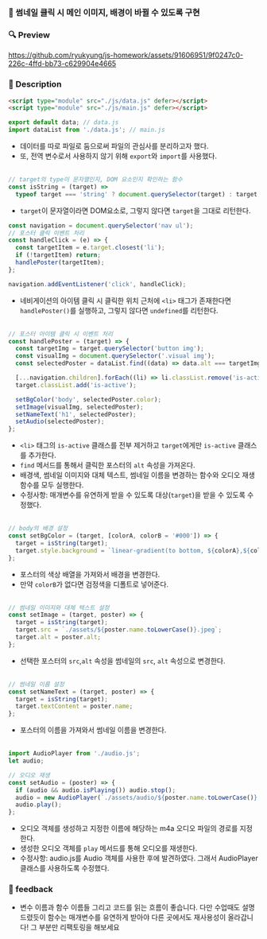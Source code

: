 ### 📌 썸네일 클릭 시 메인 이미지, 배경이 바뀔 수 있도록 구현

### 🔍 Preview

https://github.com/ryukyung/js-homework/assets/91606951/9f0247c0-226c-4ffd-bb73-c629904e4665

### 📝 Description

```html
<script type="module" src="./js/data.js" defer></script>
<script type="module" src="./js/main.js" defer></script>
```

```jsx
export default data; // data.js
import dataList from './data.js'; // main.js
```

- 데이터를 따로 파일로 둠으로써 파일의 관심사를 분리하고자 했다.
- 또, 전역 변수로서 사용하지 않기 위해 `export`와 `import`를 사용했다. <br /><br />

```jsx
// target의 type이 문자열인지, DOM 요소인지 확인하는 함수
const isString = (target) =>
  typeof target === 'string' ? document.querySelector(target) : target;
```

- `target`이 문자열이라면 DOM요소로, 그렇지 않다면 `target`을 그대로 리턴한다.

```jsx
const navigation = document.querySelector('nav ul');
// 포스터 클릭 이벤트 처리
const handleClick = (e) => {
  const targetItem = e.target.closest('li');
  if (!targetItem) return;
  handlePoster(targetItem);
};

navigation.addEventListener('click', handleClick);
```

- 네비게이션의 아이템 클릭 시 클릭한 위치 근처에 `<li>` 태그가 존재한다면 `handlePoster()`를 실행하고, 그렇지 않다면 `undefined`를 리턴한다. <br /><br />

```jsx
// 포스터 아이템 클릭 시 이벤트 처리
const handlePoster = (target) => {
  const targetImg = target.querySelector('button img');
  const visualImg = document.querySelector('.visual img');
  const selectedPoster = dataList.find((data) => data.alt === targetImg.alt);

  [...navigation.children].forEach((li) => li.classList.remove('is-active'));
  target.classList.add('is-active');

  setBgColor('body', selectedPoster.color);
  setImage(visualImg, selectedPoster);
  setNameText('h1', selectedPoster);
  setAudio(selectedPoster);
};
```

- `<li>` 태그의 `is-active` 클래스를 전부 제거하고 `target`에게만 `is-active` 클래스를 추가한다.
- `find` 메서드를 통해서 클릭한 포스터의 `alt` 속성을 가져온다.
- 배경색, 썸네일 이미지와 대체 텍스트, 썸네일 이름을 변경하는 함수와 오디오 재생 함수를 모두 실행한다.
- 수정사항: 매개변수를 유연하게 받을 수 있도록 대상(`target`)을 받을 수 있도록 수정했다.
  <br /><br />

```jsx
// body의 배경 설정
const setBgColor = (target, [colorA, colorB = '#000']) => {
  target = isString(target);
  target.style.background = `linear-gradient(to bottom, ${colorA},${colorB})`;
};
```

- 포스터의 색상 배열을 가져와서 배경을 변경한다.
- 만약 `colorB`가 없다면 검정색을 디폴트로 넣어준다. <br/><br/>

```jsx
// 썸네일 이미지와 대체 텍스트 설정
const setImage = (target, poster) => {
  target = isString(target);
  target.src = `./assets/${poster.name.toLowerCase()}.jpeg`;
  target.alt = poster.alt;
};
```

- 선택한 포스터의 `src`,`alt` 속성을 썸네일의 `src`, `alt` 속성으로 변경한다. <br /><br />

```jsx
// 썸네일 이름 설정
const setNameText = (target, poster) => {
  target = isString(target);
  target.textContent = poster.name;
};
```

- 포스터의 이름을 가져와서 썸네일 이름을 변경한다. <br /><br />

```jsx
import AudioPlayer from './audio.js';
let audio;

// 오디오 재생
const setAudio = (poster) => {
  if (audio && audio.isPlaying()) audio.stop();
  audio = new AudioPlayer(`./assets/audio/${poster.name.toLowerCase()}.m4a`);
  audio.play();
};
```

- 오디오 객체를 생성하고 지정한 이름에 해당하는 m4a 오디오 파일의 경로를 지정한다.
- 생성한 오디오 객체를 `play` 메서드를 통해 오디오를 재생한다.
- 수정사항: audio.js를 Audio 객체를 사용한 후에 발견하였다. 그래서 AudioPlayer 클래스를 사용하도록 수정했다.

### 📌 feedback

- 변수 이름과 함수 이름들 그리고 코드를 읽는 흐름이 좋습니다. 다만 수업때도 설명드렸듯이 함수는 매개변수를 유연하게 받아야 다른 곳에서도 재사용성이 올라갑니다! 그 부분만 리팩토링을 해보세요
